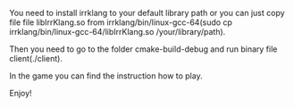 You need to install irrklang to your default library path or you can just copy file file libIrrKlang.so from irrklang/bin/linux-gcc-64(sudo cp irrklang/bin/linux-gcc-64/libIrrKlang.so /your/library/path).

Then you need to go to the folder cmake-build-debug and run binary file client(./client).

In the game you can find the instruction how to play.

Enjoy!
